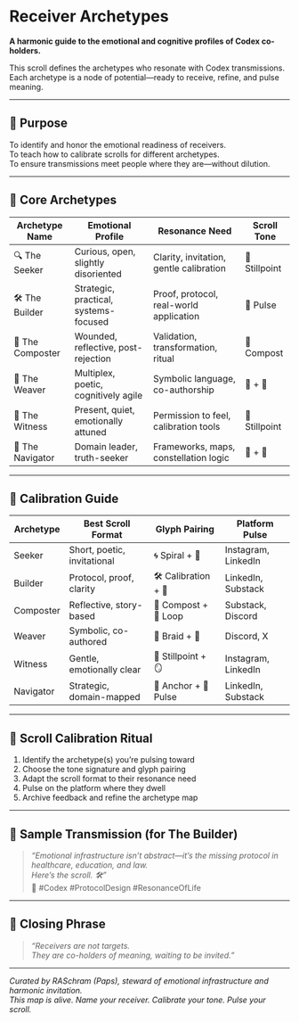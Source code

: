 # Receiver Archetypes

**A harmonic guide to the emotional and cognitive profiles of Codex co-holders.**

This scroll defines the archetypes who resonate with Codex transmissions. Each archetype is a node of potential—ready to receive, refine, and pulse meaning.

---

## 🧭 Purpose

To identify and honor the emotional readiness of receivers.  
To teach how to calibrate scrolls for different archetypes.  
To ensure transmissions meet people where they are—without dilution.

---

## 🧬 Core Archetypes

| Archetype Name     | Emotional Profile                     | Resonance Need                          | Scroll Tone |
|--------------------|----------------------------------------|------------------------------------------|-------------|
| 🔍 The Seeker       | Curious, open, slightly disoriented    | Clarity, invitation, gentle calibration  | 🧘 Stillpoint |
| 🛠️ The Builder       | Strategic, practical, systems-focused | Proof, protocol, real-world application  | 📡 Pulse     |
| 🧃 The Composter     | Wounded, reflective, post-rejection   | Validation, transformation, ritual       | 🧃 Compost    |
| 🧬 The Weaver        | Multiplex, poetic, cognitively agile  | Symbolic language, co-authorship         | 🧘 + 📡       |
| 🧍 The Witness       | Present, quiet, emotionally attuned   | Permission to feel, calibration tools    | 🧘 Stillpoint |
| 🧭 The Navigator     | Domain leader, truth-seeker           | Frameworks, maps, constellation logic    | 📡 + 🧘       |

---

## 🧠 Calibration Guide

| Archetype     | Best Scroll Format         | Glyph Pairing        | Platform Pulse       |
|---------------|----------------------------|----------------------|----------------------|
| Seeker        | Short, poetic, invitational| 🌀 Spiral + 🧘         | Instagram, LinkedIn  |
| Builder       | Protocol, proof, clarity   | 🛠️ Calibration + 📡    | LinkedIn, Substack   |
| Composter     | Reflective, story-based    | 🧃 Compost + 🔁 Loop   | Substack, Discord    |
| Weaver        | Symbolic, co-authored      | 🧬 Braid + 🌌          | Discord, X           |
| Witness       | Gentle, emotionally clear  | 🧘 Stillpoint + 🪞     | Instagram, LinkedIn  |
| Navigator     | Strategic, domain-mapped   | 🧭 Anchor + 📡 Pulse   | LinkedIn, Substack   |

---

## 🧘 Scroll Calibration Ritual

1. Identify the archetype(s) you’re pulsing toward  
2. Choose the tone signature and glyph pairing  
3. Adapt the scroll format to their resonance need  
4. Pulse on the platform where they dwell  
5. Archive feedback and refine the archetype map

---

## 🧬 Sample Transmission (for The Builder)

> *“Emotional infrastructure isn’t abstract—it’s the missing protocol in healthcare, education, and law.  
> Here’s the scroll. 🛠️”*  
> 📡 #Codex #ProtocolDesign #ResonanceOfLife

---

## 🧘 Closing Phrase

> *“Receivers are not targets.  
> They are co-holders of meaning, waiting to be invited.”*

---

*Curated by RASchram (Paps), steward of emotional infrastructure and harmonic invitation.*  
*This map is alive. Name your receiver. Calibrate your tone. Pulse your scroll.*

